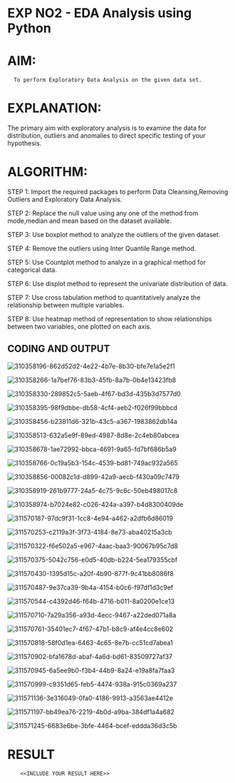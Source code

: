 # EXP NO2 - EDA Analysis using Python

# AIM:
      To perform Exploratory Data Analysis on the given data set.
      
# EXPLANATION:
  The primary aim with exploratory analysis is to examine the data for distribution, outliers and anomalies to direct specific testing of your hypothesis.
  
# ALGORITHM:
STEP 1: Import the required packages to perform Data Cleansing,Removing Outliers and Exploratory Data Analysis.

STEP 2: Replace the null value using any one of the method from mode,median and mean based on the dataset available.

STEP 3: Use boxplot method to analyze the outliers of the given dataset.

STEP 4: Remove the outliers using Inter Quantile Range method.

STEP 5: Use Countplot method to analyze in a graphical method for categorical data.

STEP 6: Use displot method to represent the univariate distribution of data.

STEP 7: Use cross tabulation method to quantitatively analyze the relationship between multiple variables.

STEP 8: Use heatmap method of representation to show relationships between two variables, one plotted on each axis.

## CODING AND OUTPUT
![310358196-862d52d2-4e22-4b7e-8b30-bfe7e1a5e2f1](https://github.com/SriSaiPriyaSenthilvel/EXNO2DS/assets/119475702/4484f5dc-fb53-4ad0-9ac2-b51192acc089)

![310358266-1a7bef76-83b3-45fb-8a7b-0b4e13423fb8](https://github.com/SriSaiPriyaSenthilvel/EXNO2DS/assets/119475702/9644cf24-6b33-4b6d-a1f2-dce77b39ab7d)

![310358330-289852c5-5aeb-4f67-bd3d-435b3d7577d0](https://github.com/SriSaiPriyaSenthilvel/EXNO2DS/assets/119475702/65b3805b-93b2-421b-8252-631ee9ee399a)

![310358395-98f9dbbe-db58-4cf4-aeb2-f026f99bbbcd](https://github.com/SriSaiPriyaSenthilvel/EXNO2DS/assets/119475702/abe2dccc-ef9a-45d7-8c1b-4204bee3ebfe)

![310358456-b23811d6-321b-43c5-a367-1983862db14a](https://github.com/SriSaiPriyaSenthilvel/EXNO2DS/assets/119475702/7c440411-f06f-4b3b-bd8c-bd6745a4ccbc)

![310358513-632a5e9f-89ed-4987-8d8e-2c4eb80abcea](https://github.com/SriSaiPriyaSenthilvel/EXNO2DS/assets/119475702/6896796c-b0fd-47b9-ac71-ea1a0daa4f7e)

![310358678-1ae72992-bbca-4691-9a65-fd7bf686b5a9](https://github.com/SriSaiPriyaSenthilvel/EXNO2DS/assets/119475702/c9484fe2-5176-4f90-bfb1-26f716c11ac7)

![310358766-0c19a5b3-154c-4539-bd81-749ac932a565](https://github.com/SriSaiPriyaSenthilvel/EXNO2DS/assets/119475702/8325c71c-475f-4d90-87f1-9a9c12793e42)

![310358856-00082c1d-d899-42a9-aecb-f430a09c7479](https://github.com/SriSaiPriyaSenthilvel/EXNO2DS/assets/119475702/bb7fdc60-63cf-4bc1-88f9-31f88b93101a)

![310358919-261b9777-24a5-4c75-9c6c-50eb498017c8](https://github.com/SriSaiPriyaSenthilvel/EXNO2DS/assets/119475702/b2daae69-f1e7-4da5-a6cd-8ad42d7ace3e)

![310358974-b7024e82-c026-424a-a397-b4d8300409de](https://github.com/SriSaiPriyaSenthilvel/EXNO2DS/assets/119475702/9ebc7ebf-08e6-46f2-badb-f304e0dc7973)

![311570187-97dc9f31-1cc8-4e94-a462-a2dfb6d86019](https://github.com/SriSaiPriyaSenthilvel/EXNO2DS/assets/119475702/1b30467a-b83a-477a-be7c-4300e8c61622)

![311570253-c2119a3f-3f73-4184-8e73-aba40215a3cb](https://github.com/SriSaiPriyaSenthilvel/EXNO2DS/assets/119475702/9c6db29e-89a0-4c8b-a685-1b080effa848)

![311570322-f6e502a5-e967-4aac-baa3-90067b95c7d8](https://github.com/SriSaiPriyaSenthilvel/EXNO2DS/assets/119475702/773f9bd4-5133-4048-84a6-9756af089373)

![311570375-5042c756-e0d5-40db-b224-5ea179355cbf](https://github.com/SriSaiPriyaSenthilvel/EXNO2DS/assets/119475702/faa43b9c-bea9-4b5d-be57-6d5fc2e01b10)

![311570430-1395d15c-a20f-4b90-877f-9c41bb8086f8](https://github.com/SriSaiPriyaSenthilvel/EXNO2DS/assets/119475702/3f5738ff-b64a-4484-82c1-44556c21f8fa)

![311570487-9e37ca39-9b4a-4154-b0c6-f97df1d3c9ef](https://github.com/SriSaiPriyaSenthilvel/EXNO2DS/assets/119475702/61a853eb-4953-4e2d-8299-353110ab5d19)

![311570544-c4392d46-f64b-4716-b011-8a0200e1ce13](https://github.com/SriSaiPriyaSenthilvel/EXNO2DS/assets/119475702/fe7fc857-4856-48c7-8d6d-fb6fc9e29c99)

![311570710-7a29a356-a93d-4ecc-9467-a22ded071a8a](https://github.com/SriSaiPriyaSenthilvel/EXNO2DS/assets/119475702/4fbe0c9c-0ef2-4d07-8900-3a94c815b451)

![311570761-35401ec7-4f67-47b1-b8c9-af4e4cc8e602](https://github.com/SriSaiPriyaSenthilvel/EXNO2DS/assets/119475702/b2ae8f63-4d83-4475-b1d7-e6f10ca79c50)

![311570818-58f0d1ea-6463-4c65-8e7b-cc51cd7abea1](https://github.com/SriSaiPriyaSenthilvel/EXNO2DS/assets/119475702/dd5ed372-832b-4a5f-b421-58042005ab47)

![311570902-bfa1678d-abaf-4a6d-bd61-83509727af37](https://github.com/SriSaiPriyaSenthilvel/EXNO2DS/assets/119475702/f28b5373-4c17-4dc8-bd57-ea57e27dc327)

![311570945-6a5ee9b0-f3b4-44b9-8a24-e19a8fa7faa3](https://github.com/SriSaiPriyaSenthilvel/EXNO2DS/assets/119475702/84d15544-91e4-4f9c-be4a-2a50a1427025)

![311570999-c9351d65-feb5-4474-938a-915c0369a237](https://github.com/SriSaiPriyaSenthilvel/EXNO2DS/assets/119475702/98edbf3a-7788-45c8-9e79-190610735100)

![311571136-3e316049-0fa0-4186-9913-a3563ae4412e](https://github.com/SriSaiPriyaSenthilvel/EXNO2DS/assets/119475702/18492760-4282-4249-bd68-f572e41361db)

![311571197-bb49ea76-2219-4b0d-a9ba-384df1a4a682](https://github.com/SriSaiPriyaSenthilvel/EXNO2DS/assets/119475702/7684689f-85bb-453f-8d4e-b8f9b9e1a94d)

![311571245-6683e6be-3bfe-4464-bcef-eddda36d3c5b](https://github.com/SriSaiPriyaSenthilvel/EXNO2DS/assets/119475702/d228710b-5b5c-4b7e-acee-f2fa057382f1)


# RESULT
        <<INCLUDE YOUR RESULT HERE>>

